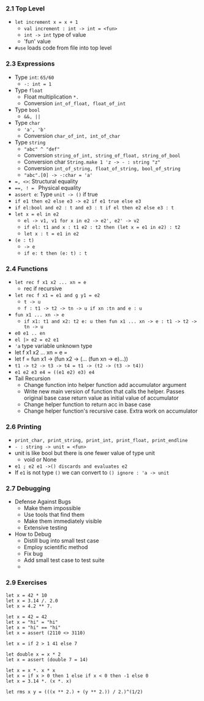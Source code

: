 ### 2.1 Top Level
- `let increment x = x + 1`
	- `val increment : int -> int = <fun>`
	- `int -> int` type of value
	- 'fun' value
- `#use` loads code from file into top level
### 2.3 Expressions
- Type `int`: `65/60`
	- `-: int = 1`
- Type `float`
	- Float multiplication `*.`
	- Conversion `int_of_float, float_of_int`
- Type `bool`
	- `&&, ||`
- Type `char`
	- `'a', 'b'`
	- Conversion `char_of_int, int_of_char`
- Type `string`
	- `"abc" ^ "def"`
	- Conversion `string_of_int, string_of_float, string_of_bool`
	- Conversion char `String.make 1 'z -> - : string "z"`
	- Conversion `int_of_string, float_of_string, bool_of_string`
	- `"abc".[0] -> -:char = 'a'`
- `=, <>`: Structural equality
- `==, ! = ` Physical equality
- `assert e`: Type `unit -> ()` if true 
- `if e1 then e2 else e3 -> e2 if e1 true else e3`
- `if el:bool and e2 : t and e3 : t if el then e2 else e3 : t`
- `let x = el in e2`
	- `el -> v1, v1 for x in e2 -> e2', e2' -> v2`
	- `if el: t1 and x : t1 e2 : t2 then (let x = e1 in e2) : t2`
	- `let x : t = e1 in e2`
- `(e : t)`
	- `-> e`
	- `if e: t then (e: t) : t`
### 2.4 Functions
- `let rec f x1 x2 ... xn = e`
	- rec if recursive
- `let rec f x1 = e1 and g y1 = e2`
	- `t -> u`
	- `f : t1 -> t2 -> tn -> u if xn :tn and e : u`
- `fun x1 ... xn -> e`
	- `if x1: t1 and x2: t2 e: u then fun x1 ... xn -> e : t1 -> t2 -> tn -> u`
- `e0 e1 .. en`
- `el |> e2 = e2 e1`
- `'a` type variable unknown type
- let f x1 x2 ... xn = e = 
- let f =
  fun x1 ->
    (fun x2 ->
       (...
          (fun xn -> e)...))
- `t1 -> t2 -> t3 -> t4 = t1 -> (t2 -> (t3 -> t4))`
- `e1 e2 e3 e4 = ((e1 e2) e3) e4`
- Tail Recursion
	- Change function into helper function add accumulator argument
	- Write new main version of function that calls the helper. Passes original base case return value as initial value of accumulator
	- Change helper function to return acc in base case
	- Change helper function's recursive case. Extra work on accumulator
### 2.6 Printing
- `print_char, print_string, print_int, print_float, print_endline`
- `- : string -> unit = <fun>`
- unit is like bool but there is one fewer value of type unit
	- void or None
- `e1 ; e2 e1 ->() discards and evaluates e2`
- If `e1` is not type `()` we can convert to `() ignore : 'a -> unit`
### 2.7 Debugging
- Defense Against Bugs
	- Make them impossible
	- Use tools that find them
	- Make them immediately visible
	- Extensive testing
- How to Debug
	- Distill bug into small test case
	- Employ scientific method
	- Fix bug
	- Add small test case to test suite
	- 
### 2.9 Exercises
```
let x = 42 * 10
let x = 3.14 /. 2.0
let x = 4.2 ** 7.

let x = 42 = 42
let x = "hi" = "hi"
let x = "hi" == "hi"
let x = assert (2110 <> 3110)

let x = if 2 > 1 41 else 7

let double x = x * 2
let x = assert (double 7 = 14)

let x = x *. x * x
let x = if x > 0 then 1 else if x < 0 then -1 else 0
let x = 3.14 *. (x *. x)

let rms x y = (((x ** 2.) + (y ** 2.)) / 2.)^(1/2)
```
